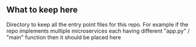 
## What to keep here
Directory to keep all the entry point files for this repo. For example if the repo implements multiple microservices each having different "app.py" / "main" function then it should be placed here